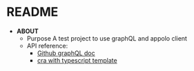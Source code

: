 # README

- **ABOUT**
  - Purpose A test project to use graphQL and appolo client
  - API reference:
    - [Github graphQL doc](https://docs.github.com/en/graphql/guides/using-the-explorer)
    - [cra with typescript template](https://create-react-app.dev/)

